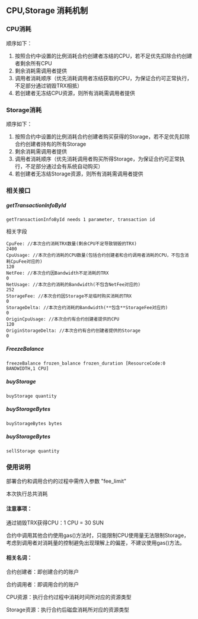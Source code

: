 ## CPU,Storage 消耗机制


### CPU消耗
顺序如下：

1. 按照合约中设置的比例消耗合约创建者冻结的CPU，若不足优先扣除合约创建者剩余所有CPU
2. 剩余消耗需调用者提供
3. 调用者消耗顺序（优先消耗调用者冻结获取的CPU，为保证合约可正常执行，不足部分通过销毁TRX相抵）
4. 若创建者无冻结CPU资源，则所有消耗需调用者提供

### Storage消耗
顺序如下：

1. 按照合约中设置的比例消耗合约创建者购买获得的Storage，若不足优先扣除合约创建者持有的所有Storage
2. 剩余消耗需调用者提供
3. 调用者消耗顺序（优先消耗调用者购买所得Storage，为保证合约可正常执行，不足部分通过会有系统自动购买）
4. 若创建者无冻结Storage资源，则所有消耗需调用者提供

### 相关接口

##### getTransactionInfoById
```
getTransactionInfoById needs 1 parameter, transaction id
```
相关字段

```
CpuFee: //本次合约消耗TRX数量(剩余CPU不足导致销毁的TRX)
2400
CpuUsage: //本次合约消耗的CPU数量(包括合约创建者和合约调用者消耗的CPU，不包含消耗CpuFee对应的)
120
NetFee: //本次合约因Bandwidth不足消耗的TRX
0
NetUsage: //本次合约消耗的Bandwidth(不包含NetFee对应的)
252
StorageFee: //本次合约因Storage不足临时购买消耗的TRX
0
StorageDelta: //本次合约消耗的Bandwidth(**包含**StorageFee对应的)
0
OriginCpuUsage: //本次合约有合约创建者提供的CPU
120
OriginStorageDelta: //本次合约有合约创建者提供的Storage
0
```
##### FreezeBalance
```
freezeBalance frozen_balance frozen_duration [ResourceCode:0 BANDWIDTH,1 CPU]
```

##### buyStorage
```
buyStorage quantity 
```

##### buyStorageBytes
```
buyStorageBytes bytes 
```

##### buyStorageBytes
```
sellStorage quantity 
```

### 使用说明

部署合约和调用合约的过程中需传入参数 "fee_limit"



本次执行总共消耗

#### 注意事项：

通过销毁TRX获得CPU：1 CPU = 30 SUN

合约中调用其他合约使用gas()方法时，只能限制CPU使用量无法限制Storage，
考虑到调用者对消耗量的控制避免出现理解上的偏差，不建议使用gas()方法。

#### 相关名词：

合约创建者：即创建合约的账户

合约调用者：即调用合约的账户

CPU资源：执行合约过程中消耗时间所对应的资源类型

Storage资源：执行合约后磁盘消耗所对应的资源类型

